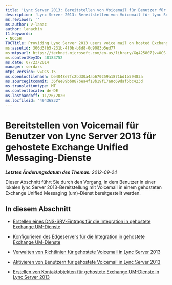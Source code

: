 ```yaml
---
title: 'Lync Server 2013: Bereitstellen von Voicemail für Benutzer für gehostete Exchange Unified Messaging-Dienste'
description: 'Lync Server 2013: Bereitstellen von Voicemail für lync Server-Benutzer in Hosted Exchange um.'
ms.reviewer: ''
ms.author: v-lanac
author: lanachin
f1.keywords:
- NOCSH
TOCTitle: Providing Lync Server 2013 users voice mail on hosted Exchange UM
ms:assetid: 306d3fb5-231b-4f0b-b8d8-0d9083b5ed77
ms:mtpsurl: https://technet.microsoft.com/en-us/library/Gg425807(v=OCS.15)
ms:contentKeyID: 48183752
ms.date: 07/23/2014
manager: serdars
mtps_version: v=OCS.15
ms.openlocfilehash: be4048e7fc2bd30a4ab670259a1871bd1b59483a
ms.sourcegitcommit: 36fee89bb887bea4f18b19f17a8c69daf5bc423d
ms.translationtype: MT
ms.contentlocale: de-DE
ms.lasthandoff: 11/26/2020
ms.locfileid: "49436832"
---
```

# <a name="providing-lync-server-2013-users-voice-mail-on-hosted-exchange-um"></a>Bereitstellen von Voicemail für Benutzer von Lync Server 2013 für gehostete Exchange Unified Messaging-Dienste

<div data-xmlns="http://www.w3.org/1999/xhtml">

<div class="topic" data-xmlns="http://www.w3.org/1999/xhtml" data-msxsl="urn:schemas-microsoft-com:xslt" data-cs="https://msdn.microsoft.com/">

<div data-asp="https://msdn2.microsoft.com/asp">



</div>

<div id="mainSection">

<div id="mainBody">

<span> </span>

_**Letztes Änderungsdatum des Themas:** 2012-09-24_

Dieser Abschnitt führt Sie durch den Vorgang, in dem Benutzer in einer lokalen lync Server 2013-Bereitstellung mit Voicemail in einem gehosteten Exchange Unified Messaging (um)-Dienst bereitgestellt werden.

<div>

## <a name="in-this-section"></a>In diesem Abschnitt

  - [Erstellen eines DNS-SRV-Eintrags für die Integration in gehostete Exchange UM-Dienste](lync-server-2013-create-a-dns-srv-record-for-integration-with-hosted-exchange-um.md)

  - [Konfigurieren des Edgeservers für die Integration in gehostete Exchange UM-Dienste](lync-server-2013-configure-the-edge-server-for-integration-with-hosted-exchange-um.md)

  - [Verwalten von Richtlinien für gehostete Voicemail in Lync Server 2013](lync-server-2013-manage-hosted-voice-mail-policies.md)

  - [Aktivieren von Benutzern für gehostete Voicemail in Lync Server 2013](lync-server-2013-enable-users-for-hosted-voice-mail.md)

  - [Erstellen von Kontaktobjekten für gehostete Exchange UM-Dienste in Lync Server 2013](lync-server-2013-create-contact-objects-for-hosted-exchange-um.md)

</div>

</div>

<span> </span>

</div>

</div>

</div>

